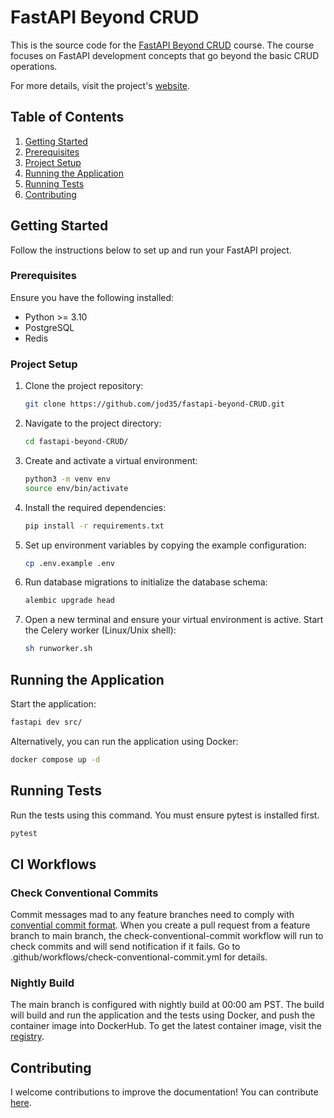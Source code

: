 # FastAPI Beyond CRUD 

This is the source code for the [FastAPI Beyond CRUD](https://youtube.com/playlist?list=PLEt8Tae2spYnHy378vMlPH--87cfeh33P&si=rl-08ktaRjcm2aIQ) course. The course focuses on FastAPI development concepts that go beyond the basic CRUD operations.

For more details, visit the project's [website](https://jod35.github.io/fastapi-beyond-crud-docs/site/).

## Table of Contents

1. [Getting Started](#getting-started)
2. [Prerequisites](#prerequisites)
3. [Project Setup](#project-setup)
4. [Running the Application](#running-the-application)
5. [Running Tests](#running-tests)
6. [Contributing](#contributing)

## Getting Started
Follow the instructions below to set up and run your FastAPI project.

### Prerequisites
Ensure you have the following installed:

- Python >= 3.10
- PostgreSQL
- Redis

### Project Setup
1. Clone the project repository:
    ```bash
    git clone https://github.com/jod35/fastapi-beyond-CRUD.git
    ```
   
2. Navigate to the project directory:
    ```bash
    cd fastapi-beyond-CRUD/
    ```

3. Create and activate a virtual environment:
    ```bash
    python3 -m venv env
    source env/bin/activate
    ```

4. Install the required dependencies:
    ```bash
    pip install -r requirements.txt
    ```

5. Set up environment variables by copying the example configuration:
    ```bash
    cp .env.example .env
    ```

6. Run database migrations to initialize the database schema:
    ```bash
    alembic upgrade head
    ```

7. Open a new terminal and ensure your virtual environment is active. Start the Celery worker (Linux/Unix shell):
    ```bash
    sh runworker.sh
    ```

## Running the Application
Start the application:

```bash
fastapi dev src/
```
Alternatively, you can run the application using Docker:
```bash
docker compose up -d
```
## Running Tests
Run the tests using this command. You must ensure pytest is installed first.
```bash
pytest
```

## CI Workflows
### Check Conventional Commits
Commit messages mad to any feature branches need to comply with [convential commit format](https://www.conventionalcommits.org/en/v1.0.0-beta.2/). When you create a pull request from a feature branch to main branch, the check-conventional-commit workflow will run to check commits and will send notification if it fails. Go to .github/workflows/check-conventional-commit.yml for details.

### Nightly Build
The main branch is configured with nightly build at 00:00 am PST. The build will build and run the application and the tests using Docker, and push the container image into DockerHub.
To get the latest container image, visit the [registry](https://hub.docker.com/r/tiansigu/fastapi-tiansi).

## Contributing
I welcome contributions to improve the documentation! You can contribute [here](https://github.com/jod35/fastapi-beyond-crud-docs).
